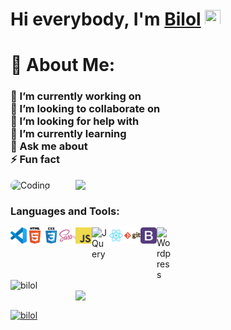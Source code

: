 <h1>
Hi everybody, I'm <a href="#" target="_blank">Bilol</a> <img src="https://media.giphy.com/media/hvRJCLFzcasrR4ia7z/giphy.gif" width="25px" height="25px">
</h1>
<h1>
💫 About Me:
</h1>
<h3> 
🔭 I’m currently working on
         <br>
👯 I’m looking to collaborate on
         <br>
🤝 I’m looking for help with
         <br>
🌱 I’m currently learning
         <br>
💬 Ask me about
         <br>
⚡ Fun fact
</h3>
<p>
<img  src='https://robotdreams.cc/ckeditor/blog/275-6-angloyazychnyh-podkastov-dlya-programmistov/giphy.gif'  alt='Coding' witdh='300px' height='300px' float='left' style="border-radius: 20px" />
         <img width="400px" align="right" src="https://github-readme-stats.vercel.app/api?username=bilol-anvarov&show_icons=true&hide_border=true&&count_private=true&include_all_commits=true&theme=midnight-purple">
</p>






<h3 align="left">Languages and Tools:</h3>
<p align="left"> <a href="https://getbootstrap.com" target="_blank" rel="noreferrer">
<img align="left" alt="Visual Studio Code" width="26px" src="https://raw.githubusercontent.com/github/explore/80688e429a7d4ef2fca1e82350fe8e3517d3494d/topics/visual-studio-code/visual-studio-code.png" />

<img align="left" alt="HTML5" width="26px" src="https://raw.githubusercontent.com/github/explore/80688e429a7d4ef2fca1e82350fe8e3517d3494d/topics/html/html.png" />
<img align="left" alt="CSS3" width="26px" src="https://raw.githubusercontent.com/github/explore/80688e429a7d4ef2fca1e82350fe8e3517d3494d/topics/css/css.png" />
<img align="left" alt="Sass" width="26px" src="https://raw.githubusercontent.com/github/explore/80688e429a7d4ef2fca1e82350fe8e3517d3494d/topics/sass/sass.png" />
<img align="left" alt="JavaScript" width="26px" src="https://raw.githubusercontent.com/github/explore/80688e429a7d4ef2fca1e82350fe8e3517d3494d/topics/javascript/javascript.png" />
<img align="left" alt="JQuery" width="26px" src="https://cdn.worldvectorlogo.com/logos/jquery-4.svg" />

<img align="left" alt="react" width="26px" src="https://raw.githubusercontent.com/github/explore/80688e429a7d4ef2fca1e82350fe8e3517d3494d/topics/react/react.png" />
<img align="left" alt="Git" width="26px" src="https://raw.githubusercontent.com/github/explore/80688e429a7d4ef2fca1e82350fe8e3517d3494d/topics/git/git.png" />
<img align="left" alt="HTML5" width="26px" src="https://raw.githubusercontent.com/github/explore/80688e429a7d4ef2fca1e82350fe8e3517d3494d/topics/bootstrap/bootstrap.png" />
<img align="left" alt="Wordpress" width="26px" src="https://upload.wikimedia.org/wikipedia/commons/thumb/9/98/WordPress_blue_logo.svg/800px-WordPress_blue_logo.svg.png" />

<br>
<br>

         
<div display="flex">
  <p>
           <br>
           <img align="left" width="400px" src="https://github-readme-streak-stats.herokuapp.com/?user=bilol-anvarov&&theme=midnight-purple" alt="bilol"/>
           <img width="400px" align="right" src="https://github-readme-stats.vercel.app/api/top-langs/?username=bilol-anvarov&exclude_repo=KNN-Image-Classification&show_icons=true&hide_border=true&layout=compact&langs_count=8&theme=midnight-purple"/>
  </p>
</div>
<br>
<br>
<p align="left"> <img src="https://komarev.com/ghpvc/?username=bilol-anvarov&label=Profile%20views&color=0e75b6&style=flat" alt="bilol" /> </p>
